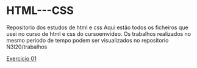 # HTML---CSS
Repositorio dos estudos de html e css
Aqui estão todos os ficheiros que usei no curso de html e css do cursoemvideo.
Os trabalhos realizados no mesmo periodo de tempo podem ser visualizados
no repositorio N3l20/trabalhos

[Exercicio 01](https://n3l20.github.io/HTML---CSS/exercicios/modulo%201/ex001/index.html1)